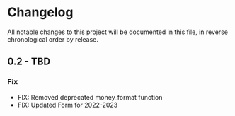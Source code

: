 # Changelog

All notable changes to this project will be documented in this file, in reverse chronological order by release.

## 0.2 - TBD
### Fix
- FIX: Removed deprecated money_format function
- FIX: Updated Form for 2022-2023